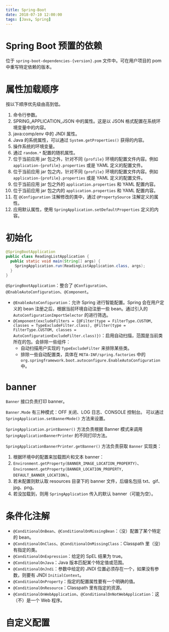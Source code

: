 ```yaml
---
title: Spring-Boot
date: 2018-07-10 12:00:00
tags: [Java, Spring]
---
```


# Spring Boot 预置的依赖

位于 `spring-boot-dependencies-{version}.pom` 文件中。可在用户项目的 pom 中重写特定依赖的版本。

# 属性加载顺序

按以下顺序优先级由高到低。

1. 命令行参数。
2. SPRING_APPLICATION_JSON 中的属性。这是以 JSON 格式配置在系统环境变量中的内容。
3. java:comp/env 中的 JNDI 属性。
4. Java 的系统属性，可以通过 `System.getProperties()` 获得的内容。
5. 操作系统的环境变量。
6. 通过 `random.*` 配置的随机属性。
7. 位于当前应用 jar 包之外，针对不同 `{profile}` 环境的配置文件内容。例如 `application-{profile}.properties` 或是 YAML 定义的配置文件。
8. 位于当前应用 jar 包之内，针对不同 `{profile}` 环境的配置文件内容。例如 `application-{profile}.properties` 或是 YAML 定义的配置文件。
9. 位于当前应用 jar 包之外的 `application.properties` 和 YAML 配置内容。
10. 位于当前应用 jar 包之内的 `application.properties` 和 YAML 配置内容。
11. 在 `@Configuration` 注解修改的类中，通过 `@PropertySource` 注解定义的属性。
12. 应用默认属性，使用 `SpringApplication.setDefaultProperties` 定义的内容。

# 初始化

```java
@SpringBootApplication
public class ReadingListApplication {
  public static void main(String[] args) {
    SpringApplication.run(ReadingListApplication.class, args);
  }
}
```

`@SpringBootApplication`：整合了 `@Configuration`、`@EnableAutoConfiguration`、`@Component`。

- `@EnableAutoConfiguration`：允许 Spring 进行智能配置。Spring 会在用户定义的 bean 注册之后，根据当前环境自动注册一些 bean。通过引入的 `AutoConfigurationImportSelector` 的进行筛选。
- `@Component(excludeFilters = {@Filter(type = FilterType.CUSTOM, classes = TypeExcludeFilter.class), @Filter(type = FilterType.CUSTOM, classes = AutoConfigurationExcludeFilter.class)})`：启用自动扫描，范围是当前类所在的包。会排除一些组件：
  - 自动扫描用户实现的 `TypeExcludeFilter` 来排除某些类。
  - 排除一些自动配置类，具体在 `META-INF/spring.factories` 中的 `org.springframework.boot.autoconfigure.EnableAutoConfiguration` 中。

# banner

`Banner` 接口负责打印 banner。

`Banner.Mode` 有三种模式：OFF 关闭、LOG 日志、CONSOLE 控制台。
可以通过 `SpringApplication.setBannerMode()` 方法来设置。

`SpringApplication.printBanner()` 方法负责根据 Banner 模式来调用 `SpringApplicationBannerPrinter` 的不同打印方法。

`SpringApplicationBannerPrinter.getBanner()` 方法负责获取 `Banner` 实现类：

1. 根据环境中的配置来加载图片和文本 banner：
  1. `Environment.getProperty(BANNER_IMAGE_LOCATION_PROPERTY)`、`Environment.getProperty(BANNER_LOCATION_PROPERTY, DEFAULT_BANNER_LOCATION)`。
  2. 若未配置则默认取 resources 目录下的 banner 文件，后缀名包括 txt、gif、jpg、png。
2. 若没加载到，则用 `SpringApplication` 传入的默认 banner（可能为空）。


# 条件化注解

- `@ConditionalOnBean`、`@ConditionalOnMissingBean`：（没）配置了某个特定的 bean。
- `@ConditionalOnClass`、`@ConditionalOnMissingClass`：Classpath 里（没）有指定的类。
- `@ConditionalOnExpression`：给定的 SpEL 结果为 true。
- `@ConditionalOnJava`：Java 版本匹配某个特定值或范围。
- `@ConditionalOnJndi`：参数中给定的 JNDI 位置必须存在一个，如果没有参数，则要有 JNDI `InitialContext`。
- `@ConditionalOnProperty`：指定的配置属性要有一个明确的值。
- `@ConditionalOnResource`：Classpath 里有指定的资源。
- `@ConditionalOnWebApplication`、`@ConditionalOnNotWebApplication`：这（不）是一个 Web 程序。

# 自定义配置

